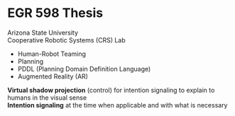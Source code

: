 # EGR 598 Thesis
Arizona State University
<br /> Cooperative Robotic Systems (CRS) Lab

- Human-Robot Teaming
- Planning
- PDDL (Planning Domain Definition Language)
- Augmented Reality (AR)

**Virtual shadow projection** (control) for intention signaling to explain to humans in the visual sense
<br /> **Intention signaling** at the time when applicable and with what is necessary

